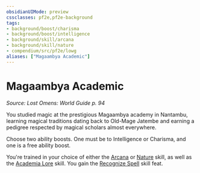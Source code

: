 ```yaml
---
obsidianUIMode: preview
cssclasses: pf2e,pf2e-background
tags:
- background/boost/charisma
- background/boost/intelligence
- background/skill/arcana
- background/skill/nature
- compendium/src/pf2e/lowg
aliases: ["Magaambya Academic"]
---
```

# Magaambya Academic
*Source: Lost Omens: World Guide p. 94*  

You studied magic at the prestigious Magaambya academy in Nantambu, learning magical traditions dating back to Old-Mage Jatembe and earning a pedigree respected by magical scholars almost everywhere.

Choose two ability boosts. One must be to Intelligence or Charisma, and one is a free ability boost.

You're trained in your choice of either the [Arcana](compendium/skills.md#Arcana) or [Nature](compendium/skills.md#Nature) skill, as well as the [Academia Lore](compendium/skills.md#Lore) skill. You gain the [Recognize Spell](compendium/feats/recognize-spell.md) skill feat.